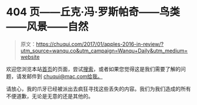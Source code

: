# 404 页——丘克·冯·罗斯帕奇——鸟类——风景——自然

> 原文：<https://chuqui.com/2017/01/apples-2016-in-review/?utm_source=wanqu.co&utm_campaign=Wanqu+Daily&utm_medium=website>

欢迎您浏览本站[首页](/)的页面，尝试[搜索](/search)，或者如果您觉得这是我们需要了解的问题，请发邮件到 chuqui@mac.com[给我。](mailto:chuqui@mac.com)

请放心，我的爪牙已经被派出去疯狂寻找这些丢失的内容。我们为我们造成的所有不便道歉，无论是无意的还是其他的。